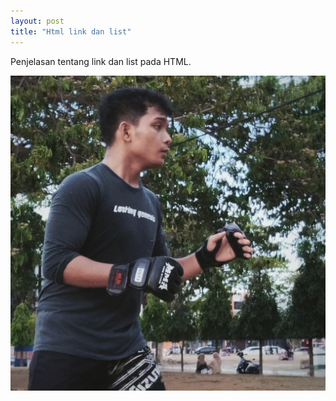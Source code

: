 ```yaml
---
layout: post
title: "Html link dan list"
---
```




Penjelasan tentang link dan list pada HTML.

![Html link dan List](/assets/images/farid.png)